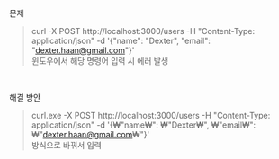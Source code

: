 문제
> curl -X POST http://localhost:3000/users -H "Content-Type: application/json" -d '{"name": "Dexter", "email": "dexter.haan@gmail.com"}'<br>
> 윈도우에서 해당 명령어 입력 시 에러 발생

<br>

해결 방안
> curl.exe -X POST http://localhost:3000/users -H "Content-Type: application/json" -d '{₩"name₩": ₩"Dexter₩", ₩"email₩": ₩"dexter.haan@gmail.com₩"}' <br>
> 방식으로 바꿔서 입력
